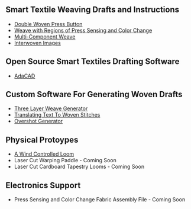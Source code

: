 ## Smart Textile Weaving Drafts and Instructions
- [Double Woven Press Button](/docs/double-woven-button)
- [Weave with Regions of Press Sensing and Color Change](/docs/3-region-weave)
- [Multi-Component Weave](/docs/multicomponent-weave)
- [Interwoven Images](/docs/interwoven-images)

## Open Source Smart Textiles Drafting Software
- [AdaCAD](https://github.com/UnstableDesign/AdaCAD-weaver)

## Custom Software For Generating Woven Drafts
- [Three Layer Weave Generator](https://github.com/UnstableDesign/ThreeLayerWeaveGenerator)
- [Translating Text To Woven Stitches](/docs/text-to-weave)
- [Overshot Generator](https://github.com/UnstableDesign/overshot-generator)

## Physical Protoypes
- [A Wind Controlled Loom](https://www.instructables.com/id/Wind-Loom/)
- Laser Cut Warping Paddle - Coming Soon
- Laser Cut Cardboard Tapestry Looms - Coming Soon

## Electronics Support
- Press Sensing and Color Change Fabric Assembly File - Coming Soon
